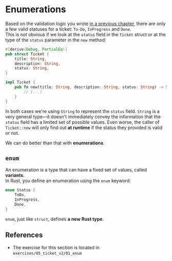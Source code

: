 # Enumerations

Based on the validation logic you wrote [in a previous chapter](../03_ticket_v1/02_validation), 
there are only a few valid statuses for a ticket: `To-Do`, `InProgress` and `Done`.  
This is not obvious if we look at the `status` field in the `Ticket` struct or at the type of the `status` 
parameter in the `new` method:

```rust
#[derive(Debug, PartialEq)]
pub struct Ticket {
    title: String,
    description: String,
    status: String,
}

impl Ticket {
    pub fn new(title: String, description: String, status: String) -> Self {
        // [...]
    }
}
```

In both cases we're using `String` to represent the `status` field.
`String` is a very general type—it doesn't immediately convey the information that the `status` field
has a limited set of possible values. Even worse, the caller of `Ticket::new` will only find out **at runtime**
if the status they provided is valid or not.

We can do better than that with **enumerations**.

## `enum`

An enumeration is a type that can have a fixed set of values, called **variants**.  
In Rust, you define an enumeration using the `enum` keyword:

```rust
enum Status {
    ToDo,
    InProgress,
    Done,
}
```

`enum`, just like `struct`, defines **a new Rust type**.

## References

- The exercise for this section is located in `exercises/05_ticket_v2/01_enum`
